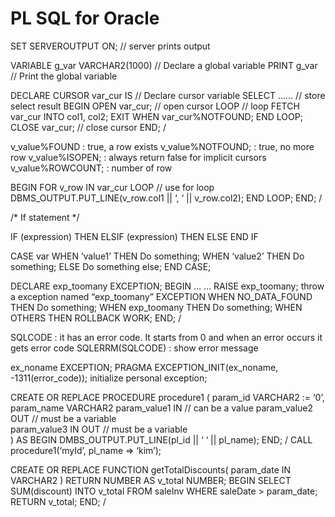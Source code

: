 # PL SQL for Oracle


SET SERVEROUTPUT ON;    // server prints output


VARIABLE g_var VARCHAR2(1000) // Declare a global variable
PRINT g_var                   // Print the global variable 


DECLARE
    CURSOR var_cur IS    // Declare cursor variable
    SELECT ……            // store select result
BEGIN
    OPEN var_cur;        // open cursor 
        LOOP             // loop
            FETCH var_cur INTO col1, col2;
            EXIT WHEN var_cur%NOTFOUND;
        END LOOP;
    CLOSE var_cur;       // close cursor
END;
/

v_value%FOUND     : true, a row exists
v_value%NOTFOUND; : true, no more row
v_value%ISOPEN;   : always return false for implicit cursors
v_value%ROWCOUNT; : number of row


BEGIN 
    FOR v_row IN var_cur LOOP     // use for loop
        DBMS_OUTPUT.PUT_LINE(v_row.col1 || ‘, ‘ || v_row.col2);
    END LOOP;
END;
/

/* If statement */

IF (expression) THEN
ELSIF (expression) THEN
ELSE
END IF

CASE var
    WHEN ‘value1’ THEN 
        Do something;
    WHEN ‘value2’ THEN
        Do something;
    ELSE
        Do something else;
END CASE;

DECLARE
    exp_toomany EXCEPTION;
BEGIN
    …
    …
   RAISE exp_toomany;  throw a exception named “exp_toomany”
EXCEPTION
    WHEN NO_DATA_FOUND THEN
        Do something;
    WHEN exp_toomany THEN
        Do something;
    WHEN OTHERS THEN
        ROLLBACK WORK;
END;
/

SQLCODE          : it has an error code. It starts from 0 and when an error occurs it gets error code
SQLERRM(SQLCODE) : show error message 

ex_noname EXCEPTION;
PRAGMA EXCEPTION_INIT(ex_noname, -1311(error_code));  initialize personal exception;

CREATE OR REPLACE PROCEDURE procedure1 (
    param_id VARCHAR2 := ‘0’,
    param_name VARCHAR2
    param_value1 IN     // can be a value
    param_value2 OUT    // must be a variable  
    param_value3 IN OUT // must be a variable	
)
AS
BEGIN
    DMBS_OUTPUT.PUT_LINE(pl_id || ‘ ‘ || pl_name);
END;
/
CALL procedure1(‘myId’, pl_name => ‘kim’);

CREATE OR REPLACE FUNCTION getTotalDiscounts(
  param_date IN VARCHAR2
)
RETURN NUMBER
AS
  v_total NUMBER;
BEGIN
  SELECT SUM(discount)
    INTO v_total
    FROM saleInv
   WHERE saleDate > param_date; 
  RETURN v_total;
END;
/
